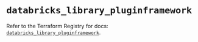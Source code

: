 # `databricks_library_pluginframework`

Refer to the Terraform Registry for docs: [`databricks_library_pluginframework`](https://registry.terraform.io/providers/databricks/databricks/1.53.0/docs/resources/library_pluginframework).
